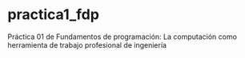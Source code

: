 # practica1_fdp
Práctica 01 de Fundamentos de programación: La computación como herramienta de trabajo profesional de ingeniería

